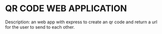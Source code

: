 # QR CODE WEB APPLICATION

Description: an web app with express to create an qr code and return a url for the user to send to each other.

